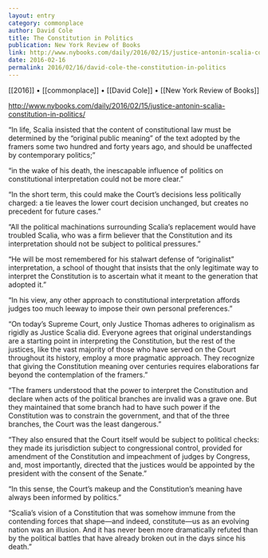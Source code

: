 ```yaml
---
layout: entry
category: commonplace
author: David Cole
title: The Constitution in Politics
publication: New York Review of Books
link: http://www.nybooks.com/daily/2016/02/15/justice-antonin-scalia-constitution-in-politics/
date: 2016-02-16
permalink: 2016/02/16/david-cole-the-constitution-in-politics
---
```


[[2016]] • [[commonplace]] • [[David Cole]] • [[New York Review of Books]]

http://www.nybooks.com/daily/2016/02/15/justice-antonin-scalia-constitution-in-politics/

“In life, Scalia insisted that the content of constitutional law must be determined by the “original public meaning” of the text adopted by the framers some two hundred and forty years ago, and should be unaffected by contemporary politics;”

“in the wake of his death, the inescapable influence of politics on constitutional interpretation could not be more clear.”

“In the short term, this could make the Court’s decisions less politically charged: a tie leaves the lower court decision unchanged, but creates no precedent for future cases.”

“All the political machinations surrounding Scalia’s replacement would have troubled Scalia, who was a firm believer that the Constitution and its interpretation should not be subject to political pressures.”

“He will be most remembered for his stalwart defense of “originalist” interpretation, a school of thought that insists that the only legitimate way to interpret the Constitution is to ascertain what it meant to the generation that adopted it.”

“In his view, any other approach to constitutional interpretation affords judges too much leeway to impose their own personal preferences.”

“On today’s Supreme Court, only Justice Thomas adheres to originalism as rigidly as Justice Scalia did. Everyone agrees that original understandings are a starting point in interpreting the Constitution, but the rest of the justices, like the vast majority of those who have served on the Court throughout its history, employ a more pragmatic approach. They recognize that giving the Constitution meaning over centuries requires elaborations far beyond the contemplation of the framers.”

“The framers understood that the power to interpret the Constitution and declare when acts of the political branches are invalid was a grave one. But they maintained that some branch had to have such power if the Constitution was to constrain the government, and that of the three branches, the Court was the least dangerous.”

“They also ensured that the Court itself would be subject to political checks: they made its jurisdiction subject to congressional control, provided for amendment of the Constitution and impeachment of judges by Congress, and, most importantly, directed that the justices would be appointed by the president with the consent of the Senate.”

“In this sense, the Court’s makeup and the Constitution’s meaning have always been informed by politics.”

“Scalia’s vision of a Constitution that was somehow immune from the contending forces that shape—and indeed, constitute—us as an evolving nation was an illusion. And it has never been more dramatically refuted than by the political battles that have already broken out in the days since his death.”

